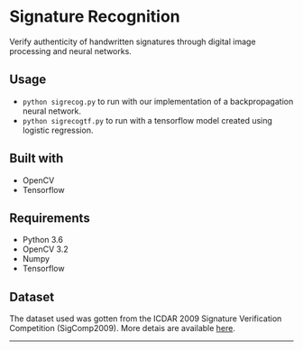 # Signature Recognition

Verify authenticity of handwritten signatures through digital image processing and neural networks.

## Usage
- `python sigrecog.py` to run with our implementation of a backpropagation neural network.
- `python sigrecogtf.py` to run with a tensorflow model created using logistic regression.

## Built with
- OpenCV
- Tensorflow

## Requirements
- Python 3.6
- OpenCV 3.2
- Numpy
- Tensorflow

## Dataset
The dataset used was gotten from the ICDAR 2009 Signature Verification Competition (SigComp2009).
More detais are available [here](http://www.iapr-tc11.org/mediawiki/index.php?title=ICDAR_2009_Signature_Verification_Competition_(SigComp2009)).

---
